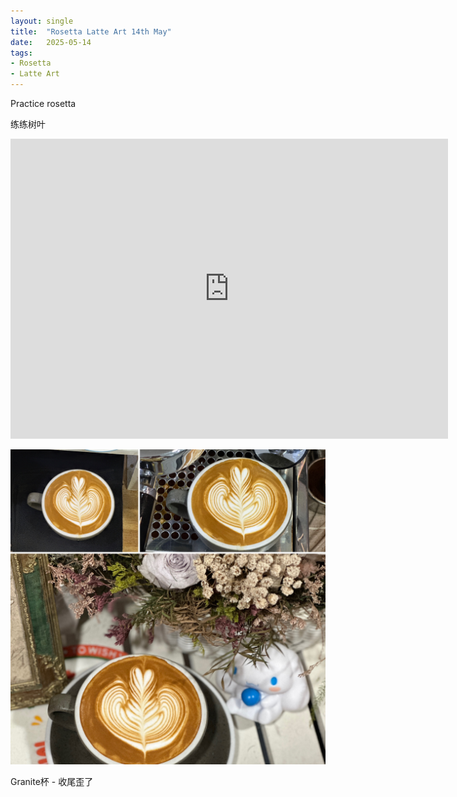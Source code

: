 ```yaml
---
layout: single
title:  "Rosetta Latte Art 14th May"
date:   2025-05-14
tags:
- Rosetta
- Latte Art
---
```



Practice rosetta

练练树叶


<div class="embed-container">
  <iframe
      src="https://www.youtube.com/embed/YA5QK_bq8ho"
      width="700"
      height="480"
      frameborder="0"
      allowfullscreen="true">
  </iframe>
</div>



![](/assets/img/2025/05/14/AA406C4B-25B1-4B23-8F19-38FB2BDE4655.JPG)

Granite杯 - 收尾歪了

